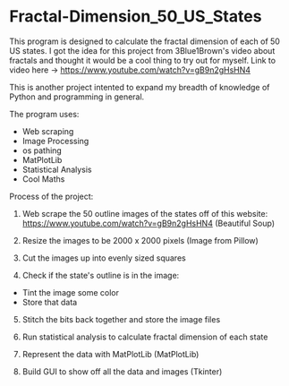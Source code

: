 # Fractal-Dimension_50_US_States

This program is designed to calculate the fractal dimension of each of 50 US states.
I got the idea for this project from 3Blue1Brown's video about fractals and thought it would be a 
cool thing to try out for myself. Link to video here -> https://www.youtube.com/watch?v=gB9n2gHsHN4

This is another project intented to expand my breadth of knowledge of Python and programming in general.

The program uses:
- Web scraping
- Image Processing
- os pathing
- MatPlotLib
- Statistical Analysis
- Cool Maths

Process of the project:

1. Web scrape the 50 outline images of the states off of this website:
https://www.youtube.com/watch?v=gB9n2gHsHN4
(Beautiful Soup)

2. Resize the images to be 2000 x 2000 pixels
(Image from Pillow)

3. Cut the images up into evenly sized squares

4. Check if the state's outline is in the image:
  - Tint the image some color
  - Store that data

5. Stitch the bits back together and store the image files

6. Run statistical analysis to calculate fractal dimension of each state

7. Represent the data with MatPlotLib
(MatPlotLib)

8. Build GUI to show off all the data and images
(Tkinter)
